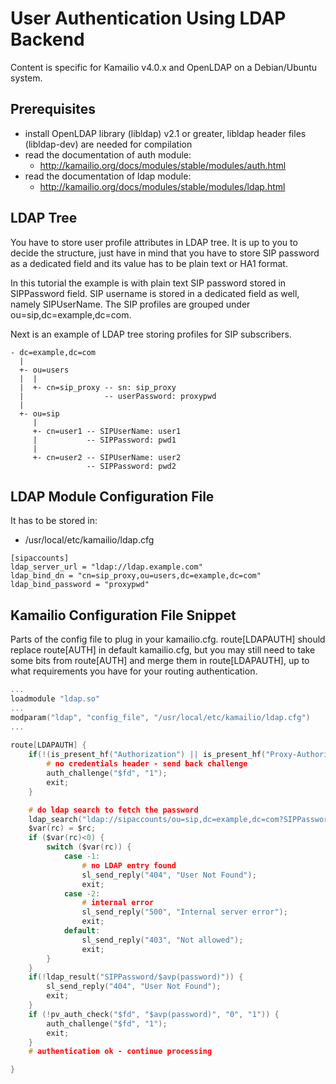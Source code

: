 # User Authentication Using LDAP Backend

Content is specific for Kamailio v4.0.x and OpenLDAP on a Debian/Ubuntu
system.

## Prerequisites

-   install OpenLDAP library (libldap) v2.1 or greater, libldap header
    files (libldap-dev) are needed for compilation
-   read the documentation of auth module:
    -   <http://kamailio.org/docs/modules/stable/modules/auth.html>
-   read the documentation of ldap module:
    -   <http://kamailio.org/docs/modules/stable/modules/ldap.html>

## LDAP Tree

You have to store user profile attributes in LDAP tree. It is up to you
to decide the structure, just have in mind that you have to store SIP
password as a dedicated field and its value has to be plain text or HA1
format.

In this tutorial the example is with plain text SIP password stored in
SIPPassword field. SIP username is stored in a dedicated field as well,
namely SIPUserName. The SIP profiles are grouped under
ou=sip,dc=example,dc=com.

Next is an example of LDAP tree storing profiles for SIP subscribers.

    - dc=example,dc=com
      |
      +- ou=users
      |  |
      |  +- cn=sip_proxy -- sn: sip_proxy
      |                  -- userPassword: proxypwd
      |
      +- ou=sip
         |
         +- cn=user1 -- SIPUserName: user1
         |           -- SIPPassword: pwd1
         |
         +- cn=user2 -- SIPUserName: user2
                     -- SIPPassword: pwd2

## LDAP Module Configuration File

It has to be stored in:

-   /usr/local/etc/kamailio/ldap.cfg

<!-- -->

    [sipaccounts]
    ldap_server_url = "ldap://ldap.example.com"
    ldap_bind_dn = "cn=sip_proxy,ou=users,dc=example,dc=com"
    ldap_bind_password = "proxypwd"

## Kamailio Configuration File Snippet

Parts of the config file to plug in your kamailio.cfg. route\[LDAPAUTH\]
should replace route\[AUTH\] in default kamailio.cfg, but you may still
need to take some bits from route\[AUTH\] and merge them in
route\[LDAPAUTH\], up to what requirements you have for your routing
authentication.

``` c
...
loadmodule "ldap.so"
...
modparam("ldap", "config_file", "/usr/local/etc/kamailio/ldap.cfg")
...
 
route[LDAPAUTH] {
    if(!(is_present_hf("Authorization") || is_present_hf("Proxy-Authorization"))) {
        # no credentials header - send back challenge
        auth_challenge("$fd", "1");
        exit;
    }

    # do ldap search to fetch the password
    ldap_search("ldap://sipaccounts/ou=sip,dc=example,dc=com?SIPPassword?one?(cn=$fU)");
    $var(rc) = $rc;
    if ($var(rc)<0) {
        switch ($var(rc)) {
            case -1:
                # no LDAP entry found
                sl_send_reply("404", "User Not Found");
                exit;
            case -2:
                # internal error
                sl_send_reply("500", "Internal server error");
                exit;
            default:
                sl_send_reply("403", "Not allowed");
                exit;
        }
    }
    if(!ldap_result("SIPPassword/$avp(password)")) {
        sl_send_reply("404", "User Not Found");
        exit;
    }
    if (!pv_auth_check("$fd", "$avp(password)", "0", "1")) {
        auth_challenge("$fd", "1");
        exit;
    }
    # authentication ok - continue processing

}
```
